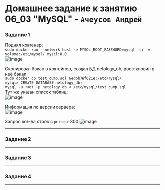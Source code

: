 # Домашнее задание к занятию  06_03 "MySQL" - `Ачеусов Андрей`

### Задание 1

Поднял контенер:  
`sudo docker run --network host -e MYSQL_ROOT_PASSWORD=mysql -ti -v volume:/etc/mysql/ mysql:8.0`  
![image](https://github.com/AndrewAche/HW_ALL/assets/121398221/f6abee34-2605-4dac-8509-9458c1d4b832)  

Скопировал бэкап в контейнер, создал БД netology_db, восстановил в неё бэкап:  
`sudo docker cp test_dump.sql 6edbb7ef621e:/etc/mysql/`  
`mysql> CREATE DATABASE netology_db;`  
`mysql -u root -p netology_db < /etc/mysql/test_dump.sql`  
Тут же указан список таблиц:  
![image](https://github.com/AndrewAche/HW_ALL/assets/121398221/5b46619f-bac1-4e22-aa82-a214420c70d3)  

Информация по версии сервера:  
![image](https://github.com/AndrewAche/HW_ALL/assets/121398221/20552d02-406d-4f9e-b78a-3911a11c9003)

Запрос кол-ва строк с `price` > 300
![image](https://github.com/AndrewAche/HW_ALL/assets/121398221/9d35ac68-21fc-4f2e-bad5-a74863ff7100)



---



### Задание 2



---



### Задание 3



---



### Задание 4



---
